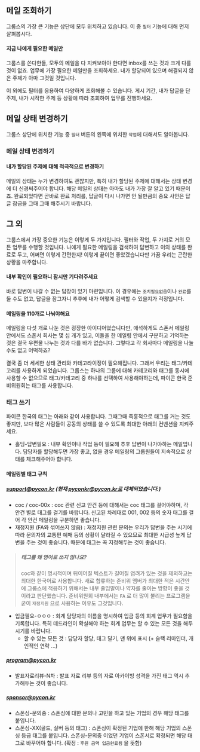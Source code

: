 ## 메일 조회하기

그룹스의 가장 큰 기능은 상단에 모두 위치하고 있습니다. 이 중 `필터` 기능에 대해 먼저 살펴봅시다.

#### 지금 나에게 필요한 메일만

그룹스를 쓴다한들, 모두의 메일을 다 지켜보아야 한다면 inbox를 쓰는 것과 크게 다를 것이 없죠. 업무에 가장 필요한 메일만을 조회하세요. 내가 할당되어 있으며 해결되지 않은 주제가 아마 그것일 것입니다.

이 외에도 필터를 응용하여 다양하게 조회해볼 수 있습니다. 게시 기간, 내가 답글을 단 주제, 내가 시작한 주제 등 상황에 따라 조회하여 업무를 진행하세요.

## 메일 상태 변경하기

그룹스 상단에 위치한 기능 중 `필터` 버튼의 왼쪽에 위치한 `작업`에 대해서도 알아봅니다.

### 메일 상태 변경하기

#### 내가 할당된 주제에 대해 적극적으로 변경하기

메일의 상태는 누가 변경하여도 괜찮지만, 특히 내가 할당된 주제에 대해서는 상태 변경에 더 신경써주어야 합니다. 해당 메일의 상태는 아마도 내가 가장 잘 알고 있기 때문이죠. 완료되었다면 곧바로 완료 처리를, 답글이 다시 나가면 안 될만큼의 중요 사안은 답글 잠금을 그때 그때 해주시기 바랍니다.

## 그 외

그룹스에서 가장 중요한 기능은 이렇게 두 가지입니다. 필터와 작업, 두 가지로 거의 모든 업무를 수행할 것입니다. 나에게 필요한 메일링을 검색하여 답변하고 이의 상태를 완료로 두고, 어쩌면 이렇게 간편한지! 이렇게 끝이면 좋았겠습니다만 가끔 우리는 곤란한 상황을 마주합니다.

#### 내부 확인이 필요하니 잠시만 기다려주세요

바로 답변이 나갈 수 없는 답장이 있기 마련입니다. 이 경우에는 `조치필요없음`이나 `완료`를 둘 수도 없고, 답글을 잠그자니 추후에 내가 어떻게 검색할 수 있을지가 걱정입니다.

#### 메일링을 110개로 나눠야해요

메일링을 다섯 개로 나눈 것은 굉장한 아이디어였습니다만, 애석하게도 스폰서 메일링 안에서도 스폰서 회사는 몇 십 개가 있고, 이들을 한 메일링 안에서 구분하고 기억하는 것은 결국 우편물 나누는 것과 다를 바가 없습니다. 그렇다고 각 회사마다 메일링을 나눌 수도 없고 어떡하죠?

결국 좀 더 세세한 상태 관리와 카테고라이징이 필요해집니다. 그래서 우리는 태그/카테고리를 사용하게 되었습니다. 그룹스는 하나의 그룹에 대해 카테고리와 태그를 동시에 사용할 수 없으므로 태그/카테고리 중 하나를 선택하여 사용해야하는데, 파이콘 한국 준비위원회는 태그를 사용합니다.

### 태그 쓰기

파이콘 한국의 태그는 아래와 같이 사용합니다. 그때그때 즉흥적으로 태그를 거는 것도 좋지만, 보다 많은 사람들이 공동의 상태를 쓸 수 있도록 최대한 아래의 컨벤션을 지켜주세요.

- 홀딩-답변필요 : 내부 확인이나 작업 등이 필요해 추후 답변이 나가야하는 메일입니다. 담당자를 할당해두면 가장 좋고, 없을 경우 메일링의 그룹원들이 지속적으로 상태를 체크해주어야 합니다.

#### 메일링별 태그 규칙

##### support@pycon.kr (현재 pyconkr@pycon.kr로 대체되었습니다.)

- coc / coc-00x : coc 관련 신고 안건 등에 대해서는 coc 태그를 걸어야하며, 각 안건 별로 태그를 걸기를 바랍니다. 신고된 차례대로 001, 002 등의 숫자 태그를 걸어 각 안건 메일링을 구분하면 좋습니다.
- 재정지원 (FA와 섞어쓰지 않음) : 재정지원 관련 문의는 우리가 답변을 주는 시기에 따라 문의자의 교통편 예매 등의 상황이 달라질 수 있으므로 최대한 시급성 높게 답변을 주는 것이 좋습니다. 때문에 태그는 꼭 지정해두는 것이 좋습니다.

> ##### 태그를 왜 영어로 쓰지 않나요? 
> 
> coc와 같이 명시적이며 뒤이어질 텍스트가 길어질 염려가 있는 것을 제외하고는 최대한 한국어로 사용합니다. 새로 합류하는 준비위 멤버가 최대한 적은 시간안에 그룹스에 적응하기 위해서는 내부 줄임말이나 약자를 줄이는 방향이 좋을 것이라고 판단했습니다. 준비위원회 내부에서는 `FA` 로 더 많이 불리는 프로그램을 굳이 `재정지원` 으로 사용하는 이유도 그것입니다.

- 입금필요-ㅇㅇㅇ : 회계 담당자의 이름을 명시하여 입금 등의 회계 업무가 필요함을 기록합니다. 특히 데드라인이 확실해야 하는 회계 업무는 할 수 있는 모든 것을 해두시기를 바랍니다. 
    - 할 수 있는 모든 것 : 담당자 할당, 태그 달기, 맨 위에 표시 (+ 슬랙 리마인더, 개인적인 연락 ...)

##### program@pycon.kr
- 발표자료리뷰-N차  : 발표 자료 리뷰 등의 자료 아카이빙 성격을 가진 태그 역시 추가해두는 것이 좋습니다.

##### sponsor@pycon.kr

- 스폰싱-문의중 : 스폰싱에 대한 문의나 고민을 하고 있는 기업의 경우 해당 태그를 붙입니다.
- 스폰싱-XX(골드, 실버 등의 태그) : 스폰싱이 확정된 기업에 한해 해당 기업의 스폰싱 등급 태그를 붙입니다. 스폰싱-문의중 이었던 기업이 스폰서로 확정되면 해당 태그로 바꾸어야 합니다. (확정 : `후원 금액 입금완료됨` 을 뜻함)

